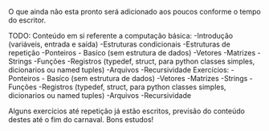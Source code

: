 O que ainda não esta pronto será adicionado aos poucos conforme o tempo do escritor.

TODO:
    Conteúdo em si referente a computação básica:
        -Introdução (variáveis, entrada e saída)
        -Estruturas condicionais
        -Estruturas de repetição
        -Ponteiros - Basíco (sem estrutura de dados)
        -Vetores
        -Matrizes
        -Strings
        -Funções
        -Registros (typedef, struct, para python classes simples, dicionarios ou named tuples)
        -Arquivos
        -Recursividade
    Exercícios:
        -Ponteiros - Basíco (sem estrutura de dados)
        -Vetores
        -Matrizes
        -Strings
        -Funções
        -Registros (typedef, struct, para python classes simples, dicionarios ou named tuples)
        -Arquivos
        -Recursividade

Alguns exercícios até repetição já estão escritos, previsão do conteúdo destes até o fim do carnaval.
Bons estudos!